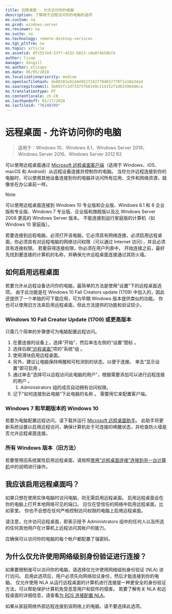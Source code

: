 ```yaml
---
title: 远程桌面 - 允许访问你的电脑
description: 了解用于远程访问你的电脑的选项
ms.custom: na
ms.prod: windows-server
ms.reviewer: na
ms.suite: na
ms.technology: remote-desktop-services
ms.tgt_pltfrm: na
ms.topic: article
ms.assetid: 0f1557ed-53f7-4333-b023-c8e0f4b58bf4
author: lizap
manager: dongill
ms.author: elizapo
ms.date: 06/05/2018
ms.localizationpriority: medium
ms.openlocfilehash: de08101ed1d4d4527242778d657778f1a16b3dad
ms.sourcegitcommit: 5b055fc1d73375f68149c214152f1d63396dd6ca
ms.translationtype: HT
ms.contentlocale: zh-CN
ms.lasthandoff: 01/17/2020
ms.locfileid: "76248399"
---
```

# <a name="remote-desktop---allow-access-to-your-pc"></a>远程桌面 - 允许访问你的电脑

>适用于：Windows 10、Windows 8.1、Windows Server 2019、Windows Server 2016、Windows Server 2012 R2

可以使用远程桌面通过 [Microsoft 远程桌面客户端](remote-desktop-clients.md)（适用于 Windows、iOS、macOS 和 Android）从远程设备连接并控制你的电脑。 当你允许远程连接到你的电脑时，可以使用其他设备连接到你的电脑并访问所有应用、文件和网络资源，就像坐在办公桌前一样。  

> [!NOTE]
> 可以使用远程桌面连接到 Windows 10 专业版和企业版、Windows 8.1 和 8 企业版和专业版、Windows 7 专业版、企业版和旗舰版以及比 Windows Server 2008 更高的 Windows Server 版本。 不能连接到运行家庭版的计算机（如 Windows 10 家庭版）。 

若要连接到远程电脑，必须打开该电脑，它必须具有网络连接，必须启用远程桌面，你必须具有对远程电脑的网络访问权限（可以通过 Internet 访问），并且必须具有连接权限。 若要获得连接权限，你必须在用户列表中。 开始连接之前，最好先找到要连接的计算机的名称，并确保允许远程桌面连接通过其防火墙。

## <a name="how-to-enable-remote-desktop"></a>如何启用远程桌面

若要允许从远程设备访问你的电脑，最简单的方法是使用“设置”下的远程桌面选项。 由于此功能是在 Windows 10 Fall Creators update (1709) 中加入的，因此还提供了一个单独的可下载应用，可为早期 Windows 版本提供类似的功能。 你也可以使用旧方法来启用远程桌面，但此方法提供的功能和验证较少。

### <a name="windows-10-fall-creator-update-1709-or-later"></a>Windows 10 Fall Creator Update (1709) 或更高版本

只需几个简单的步骤便可为电脑配置远程访问。
1. 在要连接的设备上，选择“开始”，然后单击左侧的“设置”图标   。
2. 选择后跟[“远程桌面”](ms-settings:remotedesktop)项的“系统”组   。
3. 使用滑块启用远程桌面。
4. 另外，建议让电脑保持唤醒和可检测到的状态，以便于连接。 单击“显示设置”即可启用  。
5. 通过单击“选择可以远程访问此电脑的用户”，根据需要添加可以进行远程连接的用户  。
   1. Administrators 组的成员自动拥有访问权限。
6. 记下“如何连接到此电脑”下此电脑的名称  。 需要用它来配置客户端。

### <a name="windows-7-and-early-version-of-windows-10"></a>Windows 7 和早期版本的 Windows 10

若要为电脑配置远程访问，请下载并运行 [Microsoft 远程桌面助手](https://www.microsoft.com/download/details.aspx?id=50042)。 此助手将更新系统设置以启用远程访问，确保计算机处于可连接的唤醒状态，并检查防火墙是否允许远程桌面连接。 

### <a name="all-versions-of-windows-legacy-method"></a>所有 Windows 版本（旧方法）

若要使用旧系统属性启用远程桌面，请按照[使用“远程桌面连接”连接到另一台计算机](https://windows.microsoft.com/windows/remote-desktop-connection-faq)中的说明进行操作。

## <a name="should-i-enable-remote-desktop"></a>我应该启用远程桌面吗？

如果只想在使用实体电脑时访问电脑，则无需启用远程桌面。 启用远程桌面会在你的电脑上打开本地网络可见的端口。 应仅在受信任的网络中启用远程桌面，比如家里。 你也不会想在任何严格控制访问权限的电脑上启用远程桌面。

请注意，允许访问远程桌面，即表示授予 Administrators 组中的任何人以及所选的任何其他用户在计算机上远程访问其帐户的能力。

应确保可以访问你的电脑的每个帐户都配置了强密码。

## <a name="why-allow-connections-only-with-network-level-authentication"></a>为什么仅允许使用网络级别身份验证进行连接？ 

如果要限制谁可以访问你的电脑，请选择仅允许使用网络级别身份验证 (NLA) 进行访问。 启用此选项后，用户必须先向网络验证身份，然后才能连接到你的电脑。 仅允许使用 NLA 从运行远程桌面的计算机进行连接是一种更安全的身份验证方法，可以帮助保护计算机免受恶意用户和软件的侵害。 若要了解有关 NLA 和远程桌面的详细信息，请查看[为 RDS 连接配置 NLA](https://technet.microsoft.com/library/cc732713(v=ws.11).aspx)。

如果从家庭网络外部远程连接到该网络上的电脑，请不要选择此选项。

